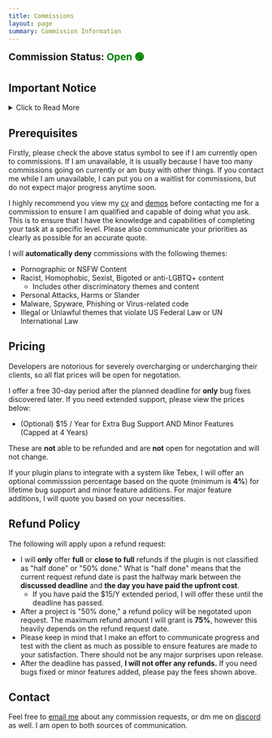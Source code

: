 ```yaml
---
title: Commissions
layout: page
summary: Commission Information
---
```


<span style="font-size: 1.375em; font-weight: bold;">Commission Status: <span style="color: green">Open 🟢</span></span>

## Important Notice

<details>
    <summary>Click to Read More</summary>

As a current student, I do not have the legal capabilities of creating or signing for any contract or contract-related work. Please commission me at your own risk.

The following policies written on this page are ones I have written myself and will oblige by through the commissioning process. Please read them throroughly and communicate your compliance as soon as possible.
</details>

## Prerequisites

Firstly, please check the above status symbol to see if I am currently open to commissions. If I am unavailable, it is usually because I have too many commissions going on currently or am busy with other things. If you contact me while I am unavailable, I can put you on a waitlist for commissions, but do not expect major progress anytime soon.

I highly recommend you view my [cv](/cv) and [demos](/demos) before contacting me for a commission to ensure I am qualified and capable of doing what you ask. This is to ensure that I have the knowledge and capabilities of completing your task at a specific level. Please also communicate your priorities as clearly as possible for an accurate quote.

I will **automatically deny** commissions with the following themes:

- Pornographic or NSFW Content
- Racist, Homophobic, Sexist, Bigoted or anti-LGBTQ+ content
  - Includes other discriminatory themes and content
- Personal Attacks, Harms or Slander
- Malware, Spyware, Phishing or Virus-related code
- Illegal or Unlawful themes that violate US Federal Law or UN International Law

## Pricing

Developers are notorious for severely overcharging or undercharging their clients, so all flat prices will be open for negotation.

I offer a free 30-day period after the planned deadline for **only** bug fixes discovered later. If you need extended support, please view the prices below:

- (Optional) $15 / Year for Extra Bug Support AND Minor Features (Capped at 4 Years)

These are **not** able to be refunded and are **not** open for negotation and will not change.

If your plugin plans to integrate with a system like Tebex, I will offer an optional commisssion percentage based on the quote (minimum is **4%**) for lifetime bug support and minor feature additions. For major feature additions, I will quote you based on your necessities.

## Refund Policy

The following will apply upon a refund request:

- I will **only** offer **full** or **close to full** refunds if the plugin is not classified as "half done" or "50% done." What is "half done" means that the current request refund date is past the halfway mark between the **discussed deadline** and **the day you have paid the upfront cost**.
  - If you have paid the $15/Y extended period, I will offer these until the deadline has passed.
- After a project is "50% done," a refund policy will be negotated upon request. The maximum refund amount I will grant is **75%**, however this heavily depends on the refund request date.
- Please keep in mind that I make an effort to communicate progress and test with the client as much as possible to ensure features are made to your satisfaction. There should not be any major surprises upon release.
- After the deadline has passed, **I will not offer any refunds.** If you need bugs fixed or minor features added, please pay the fees shown above.

## Contact

Feel free to [email me](mailto:gamer@gamercoder.me) about any commission requests, or dm me on [discord](https://discord.com/users/572173428086538270) as well. I am open to both sources of communication.
